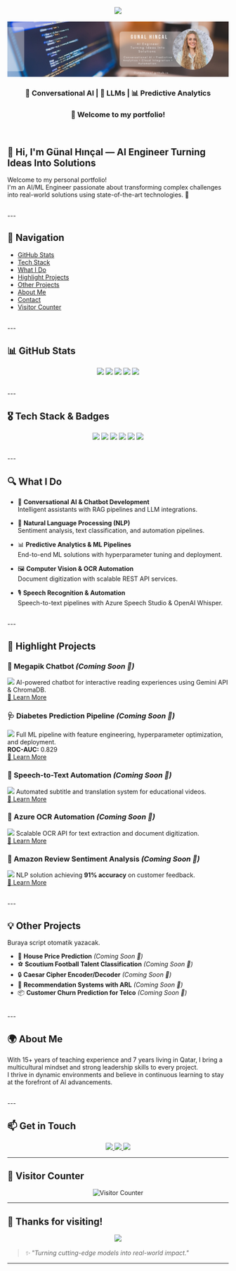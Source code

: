 <p align="center">
  <img src="https://readme-typing-svg.demolab.com?font=Fira+Code&weight=700&pause=1000&color=F7A248&center=true&vCenter=true&multiline=true&lines=Generative+AI+Engineer" />
</p>


<p align="center">
  <img src="https://raw.githubusercontent.com/GunalHincal/GunalHincal.github.io/main/banner.png" alt="Banner" />
</p>


<h3 align="center">🧠 Conversational AI | 🤖 LLMs | 📊 Predictive Analytics</h3>
<h3 align="center">🚀 Welcome to my portfolio!</h3>

<br>

## 👋 Hi, I'm Günal Hınçal — AI Engineer Turning Ideas Into Solutions

Welcome to my personal portfolio!  
I'm an AI/ML Engineer passionate about transforming complex challenges into real-world solutions using state-of-the-art technologies. 🚀

<br>
---

## 🧭 Navigation

- [GitHub Stats](#github-stats)
- [Tech Stack](#tech-stack--badges)
- [What I Do](#what-i-do)
- [Highlight Projects](#highlight-projects)
- [Other Projects](#other-projects)
- [About Me](#about-me)
- [Contact](#get-in-touch)
- [Visitor Counter](#visitor-counter)

<br>
---

## 📊 GitHub Stats

<p align="center">
  <img src="https://github-profile-summary-cards.vercel.app/api/cards/profile-details?username=GunalHincal&theme=radical" />
  <img src="https://github-profile-summary-cards.vercel.app/api/cards/repos-per-language?username=GunalHincal&theme=radical" />
  <img src="https://github-profile-summary-cards.vercel.app/api/cards/most-commit-language?username=GunalHincal&theme=radical" />
  <img src="https://github-profile-summary-cards.vercel.app/api/cards/stats?username=GunalHincal&theme=radical" />
  <img src="https://github-profile-summary-cards.vercel.app/api/cards/productive-time?username=GunalHincal&theme=radical&utcOffset=3" />
</p>

<br>
---

## 🎖️ Tech Stack & Badges

<p align="center">
  <img src="https://img.shields.io/badge/Python-3776AB?style=for-the-badge&logo=python&logoColor=white" />
  <img src="https://img.shields.io/badge/FastAPI-009688?style=for-the-badge&logo=fastapi&logoColor=white" />
  <img src="https://img.shields.io/badge/Azure-0078D4?style=for-the-badge&logo=microsoftazure&logoColor=white" />
  <img src="https://img.shields.io/badge/LLMs-FF6F00?style=for-the-badge" />
  <img src="https://img.shields.io/badge/NLP-FF4081?style=for-the-badge" />
  <img src="https://img.shields.io/badge/GitHub%20Pages-222222?style=for-the-badge&logo=github&logoColor=white" />
</p>

<br>
---

## 🔍 What I Do

- 🤖 **Conversational AI & Chatbot Development**  
  Intelligent assistants with RAG pipelines and LLM integrations.

- 📝 **Natural Language Processing (NLP)**  
  Sentiment analysis, text classification, and automation pipelines.

- 📊 **Predictive Analytics & ML Pipelines**  
  End-to-end ML solutions with hyperparameter tuning and deployment.

- 🖼️ **Computer Vision & OCR Automation**  
  Document digitization with scalable REST API services.

- 🎙️ **Speech Recognition & Automation**  
  Speech-to-text pipelines with Azure Speech Studio & OpenAI Whisper.

<br>
---

## 🚀 Highlight Projects

### 📖 Megapik Chatbot *(Coming Soon 🚧)*
<img src="https://img.icons8.com/color/48/000000/chatbot.png" width="24"/> AI-powered chatbot for interactive reading experiences using Gemini API & ChromaDB.  
[🔗 Learn More](#)

### 🩺 Diabetes Prediction Pipeline *(Coming Soon 🚧)*
<img src="https://img.icons8.com/color/48/000000/artificial-intelligence.png" width="24"/> Full ML pipeline with feature engineering, hyperparameter optimization, and deployment.  
**ROC-AUC:** 0.829  
[🔗 Learn More](#)

### 📝 Speech-to-Text Automation *(Coming Soon 🚧)*
<img src="https://img.icons8.com/color/48/000000/microphone.png" width="24"/> Automated subtitle and translation system for educational videos.  
[🔗 Learn More](#)

### 🧾 Azure OCR Automation *(Coming Soon 🚧)*
<img src="https://img.icons8.com/color/48/000000/document--v1.png" width="24"/> Scalable OCR API for text extraction and document digitization.  
[🔗 Learn More](#)

### 🧠 Amazon Review Sentiment Analysis *(Coming Soon 🚧)*
<img src="https://img.icons8.com/color/48/000000/customer-feedback.png" width="24"/> NLP solution achieving **91% accuracy** on customer feedback.  
[🔗 Learn More](#)

<br>
---

## 💡 Other Projects

<!-- PROJECTS:START -->
Buraya script otomatik yazacak.
<!-- PROJECTS:END -->

- 🏡 **House Price Prediction** *(Coming Soon 🚧)*  
- ⚽ **Scoutium Football Talent Classification** *(Coming Soon 🚧)*  
- 🔒 **Caesar Cipher Encoder/Decoder** *(Coming Soon 🚧)*  
- 🛒 **Recommendation Systems with ARL** *(Coming Soon 🚧)*  
- 📦 **Customer Churn Prediction for Telco** *(Coming Soon 🚧)*  

<br>
---

## 🌍 About Me

With 15+ years of teaching experience and 7 years living in Qatar, I bring a multicultural mindset and strong leadership skills to every project.  
I thrive in dynamic environments and believe in continuous learning to stay at the forefront of AI advancements.

<br>
---

## 📫 Get in Touch

<p align="center">
  <a href="https://linkedin.com/in/gunalhincal" target="_blank">
    <img src="https://img.shields.io/badge/LinkedIn-Connect-blue?style=for-the-badge&logo=linkedin" />
  </a>
  <a href="mailto:gunalhincal@gmail.com" target="_blank">
    <img src="https://img.shields.io/badge/Email-Me-red?style=for-the-badge&logo=gmail&logoColor=white" />
  </a>
  <a href="https://github.com/GunalHincal" target="_blank">
    <img src="https://img.shields.io/badge/GitHub-Follow-black?style=for-the-badge&logo=github" />
  </a>
</p>

---

## 👀 Visitor Counter

<p align="center">
  <img src="https://komarev.com/ghpvc/?username=GunalHincal&style=flat-square&color=orange" alt="Visitor Counter" />
</p>

---

## 🙌 Thanks for visiting!

<p align="center">
  <img src="https://media.giphy.com/media/hvRJCLFzcasrR4ia7z/giphy.gif" width="50px" />
</p>

> *✨ "Turning cutting-edge models into real-world impact."*

---
